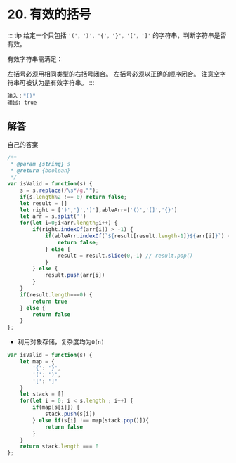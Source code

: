 # 20. 有效的括号
::: tip
给定一个只包括 `'('，')'，'{'，'}'，'['，']'` 的字符串，判断字符串是否有效。

有效字符串需满足：

左括号必须用相同类型的右括号闭合。
左括号必须以正确的顺序闭合。
注意空字符串可被认为是有效字符串。
:::

```bash
输入："()"
输出: true
```

## 解答
自己的答案
```js
/**
 * @param {string} s
 * @return {boolean}
 */
var isValid = function(s) {
    s = s.replace(/\s*/g,"");
    if(s.length%2 !== 0) return false;
    let result = []
    let right = [')','}',']'],ableArr=['()','[]','{}']
    let arr = s.split('')
    for(let i=0;i<arr.length;i++) {
        if(right.indexOf(arr[i]) > -1) {
            if(ableArr.indexOf(`${result[result.length-1]}${arr[i]}`) === -1) {
                return false;
            } else {
                result = result.slice(0,-1) // result.pop()
            }
        } else {
            result.push(arr[i])
        }
    }
    if(result.length===0) {
        return true
    } else {
        return false
    }
};
```

- 利用对象存储，复杂度均为`O(n)`
```js
var isValid = function(s) {
    let map = {
        '{': '}',
        '(': ')',
        '[': ']'
    }
    let stack = []
    for(let i = 0; i < s.length ; i++) {
        if(map[s[i]]) {
            stack.push(s[i])
        } else if(s[i] !== map[stack.pop()]){
            return false
        }
    }
    return stack.length === 0
};
```